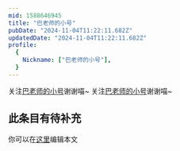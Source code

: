 ```yaml
---
mid: 1588646945
title: "巴老师的小号"
pubDate: "2024-11-04T11:22:11.682Z"
updatedDate: "2024-11-04T11:22:11.682Z"
profile:
  {
    Nickname: ["巴老师的小号"],
  }
---
```


关注[巴老师的小号](https://space.bilibili.com/1588646945)谢谢喵~ 关注[巴老师的小号](https://space.bilibili.com/1588646945)谢谢喵~

## 此条目有待补充
你可以在[这里](https://github.com/Yuhanawa/VTuber.ICU-Content/edit/master/v/巴老师的小号/index.md)编辑本文
